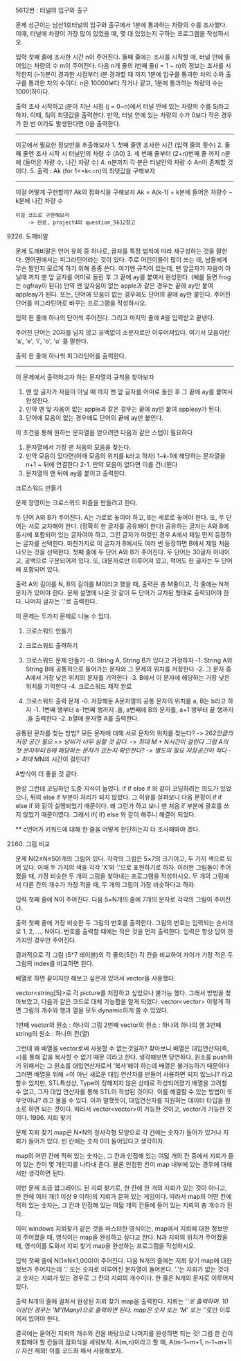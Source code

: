 5612번 : 터널의 입구와 출구 

문제
상근이는 남산1호터널의 입구와 출구에서 1분에 통과하는 차량의 수를 조사했다. 이때, 터널에 차량이 가장 많이 있었을 때, 몇 대 있었는지 구하는 프로그램을 작성하시오.

입력
첫째 줄에 조사한 시간 n이 주어진다. 둘째 줄에는 조사를 시작할 때, 터널 안에 들어있는 차량의 수 m이 주어진다. 다음 n개 줄의 i번째 줄(i = 1 ~ n)의 정보는 조사를 시작한지 (i-1)분이 경과한 시점부터 i분 경과할 때 까지 1분에 입구를 통과한 차의 수와 출구를 통과한 차의 수이다. n은 10000보다 작거나 같고, 1분에 통과하는 차량의 수는 100이하이다.


출력
조사 시작하고 j분이 지난 시점 (j = 0~n)에서 터널 안에 있는 차량의 수를 Sj라고 하자. 이때, Sj의 최댓값을 출력한다. 만약, 터널 안에 있는 차량의 수가 0보다 작은 경우가 한 번 이라도 발생한다면 0을 출력한다.

---------------------------------------------------------------------------

이곳에서 필요한 정보만을 추출해보자
	1. 첫째 줄엔 조사한 시간 (입력 줄의 횟수)
	2. 둘째 줄엔 조사 시작 시 터널안의 차량 수 (A0)
	3. 세 번째 줄부터 (2+n)번째 줄 까지 n분에 (들어온 차량 수, 나간 차량 수)
	4. n분까지 각 분은 터널안의 차량 수 An이 존재할 것이다.
	5. 출력 : Ak (for 1<=k<=n)의 최댓값을 구해보자



---------------------------------------------------------------------------

이걸 어떻게 구현할까?
	Ak의 점화식을 구해보자
		Ak = A(k-1) + k분에 들어온 차량수 – k분에 나간 차량 수

	이걸 코드로 구현해보자
		-> 완료, project4의 question_5612참고




9226. 도깨비말

문제
도깨비말은 언어 유희 중 하나로, 글자를 특정 법칙에 따라 재구성하는 것을 말한다.
영어권에서는 피그라틴어라는 것이 있다. 주로 어린이들이 많이 쓰는 데, 남들에게 무슨 말인지 모르게 하기 위해 종종 쓴다. 
여기엔 규칙이 있는데, 맨 앞글자가 자음이 아닐때 까지 맨 앞 글자를 어미로 돌린 후 그 끝에 ay를 붙여서 완성한다. (예를 들면 frog는 ogfray이 된다) 만약 맨 앞자음이 없는 apple과 같은 경우는 끝에 ay만 붙여 appleay가 된다. 또는, 단어에 모음이 없는 경우에도 단어의 끝에 ay만 붙인다.
주어진 단어를 피그라틴어로 바꾸는 프로그램을 작성하시오.

입력
한 줄에 하나의 단어씩 주어진다. 그리고 마지막 줄에 #을 입력받고 끝낸다.

주어진 단어는 20자를 넘지 않고 공백없이 소문자로만 이루어져있다. 여기서 모음이란 'a', 'e', 'i', 'o', 'u' 를 말한다.

출력
한 줄에 하나씩 피그라틴어를 출력한다.



---------------------------------------------------------------------------
이 문제에서 출력하고자 하는 문자열의 규칙을 찾아보자
1. 맨 앞 글자가 자음이 아닐 때 까지 맨 앞 글자를 어미로 돌린 후 그 끝에 ay를 붙여서 완성한다. 
2. 만약 맨 앞 자음이 없는 apple과 같은 경우는 끝에 ay만 붙여 appleay가 된다. 
3. 단어에 모음이 없는 경우에도 단어의 끝에 ay만 붙인다.

이 조건을 통해 원하는 문자열을 얻으려면 다음과 같은 스텝이 필요하다
1. 문자열에서 가장 맨 처음의 모음을 찾는다. 
2. 만약 모음이 있다면(이때 모음의 위치를 k라고 하자) 1~k-1에 해당하는 문자열을 n+1 ~ 뒤에 연결한다
	2-1. 만약 모음이 없다면 이를 건너뛴다
3. 문자열의 맨 뒤에 ay를 붙이고 출력한다.





크로스워드 만들기

문제
창영이는 크로스워드 퍼즐을 만들려고 한다.

두 단어 A와 B가 주어진다. A는 가로로 놓여야 하고, B는 세로로 놓어야 한다. 또, 두 단어는 서로 교차해야 한다. (정확히 한 글자를 공유해야 한다) 공유하는 글자는 A와 B에 동시에 포함되어 있는 글자여야 하고, 그런 글자가 여럿인 경우 A에서 제일 먼저 등장하는 글자를 선택한다. 마찬가지로 이 글자가 B에서도 여러 번 등장하면 B에서 제일 처음 나오는 것을 선택한다. 
첫째 줄에 두 단어 A와 B가 주어진다. 두 단어는 30글자 이내이고, 공백으로 구분되어져 있다. 또, 대문자로만 이루어져 있고, 적어도 한 글자는 두 단어에 포함되어 있다.

출력
A의 길이를 N, B의 길이를 M이라고 했을 때, 출력은 총 M줄이고, 각 줄에는 N개 문자가 있어야 한다. 문제 설명에 나온 것 같이 두 단어가 교차된 형태로 출력되어야 한다. 나머지 글자는 '.'로 출력한다.


이 문제는 두가지 문제로 나눌 수 있다.
1. 크로스워드 만들기
2. 크로스워드 출력하기

1. 크로스워드 문제 만들기
	-0. String A, String B가 있다고 가정하자
	-1. String A와 String B에 공통적으로 들어가는 문자와 그 문제의 위치를 저장한다
	-2. 그 문자 중 A에서 가장 낮은 위치의 문자를 기억한다
	-3. B에서 이 문자에 해당하는 가장 낮은 위치를 기억한다
	-4. 크로스워드 제작 완료

2. 크로스워드 출력 문제
	-0. 저장해둔 A문자열의 공통 문자의 위치를 a, B는 b라고 하자
	-1. 1번째 행부터 a-1번째 행까지 .을, a번째에 B의 문자를, a+1 행부터 끝 행까지 .을 출력한다
	-2. b열에 문자열 A를 출력한다.

공통된 문자를 찾는 방법?
	모든 문자에 대해 서로 문자의 위치를 찾는다? 
		-> 26*2만큼의 저장 공간 필요 => 낭비가 너무 심할 것 같다.
		-> 최대 M + N시간이 걸린다
	그럼 A의 첫 문자부터 B에 해당하는 문자가 있는지 확인한다?
		-> 별도의 필요 저장공간이 적다
		-> 최대 M*N의 시간이 걸린다?

A방식이 더 좋을 것 같다.

완성
그런데 코딩하던 도중 지식이 늘었다.
if
	if
else if
와 같이 코딩하려는 의도가 있었으나, 뒤의 else if 부분이 처리가 되지 않았다.
그 이유를 살펴보니 다음 문장이
if
	if
	else if
와 같이 실행되었기 때문이다.
왜 그런가 하고 보니 맨 처음 if 부분에 괄호를 쓰지 않았기 때문이였다.
그래서
if{
	if}
else
와 같이 해주니 해결이 되었다.

** c언어가 키워드에 대해 한 줄을 어떻게 판단하는지 더 조사해봐야 겠다.

















2160. 그림 비교

문제
N(2≤N≤50)개의 그림이 있다. 각각의 그림은 5×7의 크기이고, 두 가지 색으로 되어 있다. 이때 두 가지의 색을 각각 ‘X’와 ‘.’으로 표현하기로 하자. 이러한 그림들이 주어졌을 때, 가장 비슷한 두 개의 그림을 찾아내는 프로그램을 작성하시오. 두 개의 그림에서 다른 칸의 개수가 가장 적을 때, 두 개의 그림이 가장 비슷하다고 하자.

입력
첫째 줄에 N이 주어진다. 다음 5×N개의 줄에 7개의 문자로 각각의 그림이 주어진다.

출력
첫째 줄에 가장 비슷한 두 그림의 번호를 출력한다. 그림의 번호는 입력되는 순서대로 1, 2, …, N이다. 번호를 출력할 때에는 작은 것을 먼저 출력한다. 입력은 항상 답이 한 가지인 경우만 주어진다.


결과적으로 각 그림 (5*7 테이블)의 각 줄의(5칸) 각 칸을 비교하여 차이가 가장 적은 두 그림의 index를 비교하면 된다.

배열로 하면 끝이지만 해보고 싶은게 있어서 vector을 사용했다.

vector<string[5]>로 각 picture를 저장하고 싶었으나 불가능 했다.
그래서 방법을 찾아보았고, 다음과 같은 코드로 대체 가능함을 알게 되었다.
vector<vector<string>> 이렇게 하면 그림의 개수와 행과 열을 모두 dynamic하게 쓸 수 있었다.

1번째 vector의 원소 : 하나의 그림
2번째 vector의 원소 : 하나의 하나의 행
3번째 string의 원소 : 하나의 칸(열)

그런데 왜 배열을 vector로써 사용할 수 없는것일까?
찾아보니 배열은 대입연산자(즉, =)를 통해 값을 복사할 수 없기 때문 이라고 한다.
생각해보면 당연하다. 원소를 push하기 위해서는 그 원소를 대입연산자로서 ‘복사’해야 하는데 배열은 불가능하기 때문이다 
그러면 배열을 위해 =이 아닌 새로운 대입 연산자를 만들어 사용하면 되지 않느냐? 라고 할수 있지만, STL특성상, Type이 정해지지 않은 상태로 작성되어졌기 배열을 고려할 수 없고, 그저 대입 연산자를 통해 STL이 작성된 것이다.
이를 해결할 수 있는 방법이 또 무엇이냐? 라고 물을 수 있다.
아까 말했듯이, 대입연산자를 지원하는 데이터 타입을 원소로 하면 되는 것이다.
따라서 vector<vector<string>>이 가능한 것이고, vector<struct>가 가능한 것이다.
1996. 지뢰 찾기


문제
지뢰 찾기 map은 N*N의 정사각형 모양으로 각 칸에는 숫자가 들어가 있거나 지뢰가 들어가 있다. 빈 칸에는 숫자 0이 들어있다고 생각하자.

map의 어떤 칸에 적혀 있는 숫자는, 그 칸과 인접해 있는 여덟 개의 칸 중에서 지뢰가 들어 있는 칸이 몇 개인지를 나타내 준다. 물론 인접한 칸이 map 내부에 있는 경우에 대해서만 생각하면 된다. 

이번 문제 조금 업그레이드 된 지뢰 찾기로, 한 칸에 한 개의 지뢰가 있는 것이 아니고, 한 칸에 여러 개(1 이상 9 이하)의 지뢰가 묻혀 있는 게임이다. 따라서 map의 어떤 칸에 적혀 있는 숫자는, 그 칸과 인접해 있는 여덟 개의 칸들에 들어 있는 지뢰의 총 개수가 된다.

이미 windows 지뢰찾기 같은 것을 마스터한 영식이는, map에서 지뢰에 대한 정보만이 주어졌을 때, 영식이는 map을 완성하고 싶다고 한다. N과 지뢰의 위치가 주어졌을 때, 영식이를 도와서 지뢰 찾기 map을 완성하는 프로그램을 작성하시오.

입력
첫째 줄에 N(1≤N≤1,000)이 주어진다. 다음 N개의 줄에는 지뢰 찾기 map에 대한 정보가 주어지는데 '.' 또는 숫자로 이루어진 문자열이 들어온다. '.'는 지뢰가 없는 것이고 숫자는 지뢰가 있는 경우로 그 칸의 지뢰의 개수이다. 한 줄은 N개의 문자로 이루어져 있다.

출력
N개의 줄에 걸쳐서 완성된 지뢰 찾기 map을 출력한다. 지뢰는 '*'로 출력하며. 10 이상인 경우는 'M'(Many)으로 출력하면 된다. map은 숫자 또는 'M' 또는 '*'로만 이루어져 있어야 한다.


결국에는 묻어진 지뢰의 개수와 칸을 바탕으로 나머지를 완성하면 되는 것!
그럼 한 칸이 포함해야 할 칸들의 점화식을 세워보자.
A(m,n)이라고 할 때, A(m-1~m+1, n-1~m+1) // 자신 제외!
이를 코드화 해서 사용해보자.
